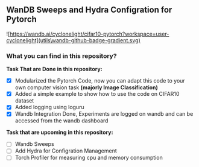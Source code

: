 ## WanDB Sweeps and Hydra Configration for Pytorch

![https://wandb.ai/cyclonelight/cifar10-pytorch?workspace=user-cyclonelight](utils\wandb-github-badge-gradient.svg)

### What you can find in this repository?

**Task That are Done in this repository:**

- [x] Modularized the Pytorch Code, now you can adapt this code to your own computer vision task **(majorly Image Classification)**
- [x] Added a simple example to show how to use the code on CIFAR10 dataset
- [x] Added logging using loguru
- [x] Wandb Integration Done, Experiments are logged on wandb and can be accessed from the wandb dashboard

**Task that are upcoming in this repository:**

- [ ] Wandb Sweeps
- [ ] Add Hydra for Configration Management
- [ ] Torch Profiler for measuring cpu and memory consumption